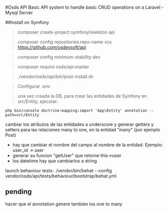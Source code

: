#Osds API
Basic API system to handle basic CRUD operations on a Laravel - Mysql Server

##Install on Symfony

> composer create-project symfony/skeleton api

> composer config repositories.repo-name vcs https://github.com/osdevsoft/api

> composer config minimum-stability dev

> composer require osds/api:master

> ./vendor/osds/api/bin/post-install.sh

> Configurar .env

> una vez creada la DB, para crear las entidades de Symfony en src/Entity, ejecutar:
```
php bin/console doctrine:mapping:import 'App\Entity' annotation --path=src/Entity
```
cambiar los atributos de las entidades a underscore y generar getters y setters 
para las relaciones many to one, en la entidad "many" (por ejemplo Post)
- hay que cambiar el nombre del campo al nombre de la entidad. Ejemplo: user_id -> user
- generar su funcion "getUser" que retorne this->user
- los datetime hay que cambiarlos a string


launch behaviour tests:
./vendor/bin/behat --config vendor/osds/api/tests/behaviour/bootstrap/behat.yml 


pending
-------
hacer que el annotation genere tambien los one to many
